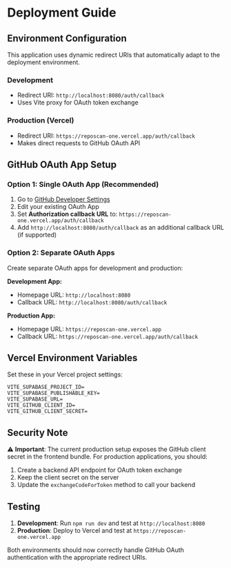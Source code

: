# Deployment Guide

## Environment Configuration

This application uses dynamic redirect URIs that automatically adapt to the deployment environment.

### Development
- Redirect URI: `http://localhost:8080/auth/callback`
- Uses Vite proxy for OAuth token exchange

### Production (Vercel)
- Redirect URI: `https://reposcan-one.vercel.app/auth/callback`
- Makes direct requests to GitHub OAuth API

## GitHub OAuth App Setup

### Option 1: Single OAuth App (Recommended)
1. Go to [GitHub Developer Settings](https://github.com/settings/developers)
2. Edit your existing OAuth App
3. Set **Authorization callback URL** to: `https://reposcan-one.vercel.app/auth/callback`
4. Add `http://localhost:8080/auth/callback` as an additional callback URL (if supported)

### Option 2: Separate OAuth Apps
Create separate OAuth apps for development and production:

**Development App:**
- Homepage URL: `http://localhost:8080`
- Callback URL: `http://localhost:8080/auth/callback`

**Production App:**
- Homepage URL: `https://reposcan-one.vercel.app`
- Callback URL: `https://reposcan-one.vercel.app/auth/callback`

## Vercel Environment Variables

Set these in your Vercel project settings:

```env
VITE_SUPABASE_PROJECT_ID=
VITE_SUPABASE_PUBLISHABLE_KEY=
VITE_SUPABASE_URL=
VITE_GITHUB_CLIENT_ID=
VITE_GITHUB_CLIENT_SECRET=
```

## Security Note

⚠️ **Important**: The current production setup exposes the GitHub client secret in the frontend bundle. For production applications, you should:

1. Create a backend API endpoint for OAuth token exchange
2. Keep the client secret on the server
3. Update the `exchangeCodeForToken` method to call your backend

## Testing

1. **Development**: Run `npm run dev` and test at `http://localhost:8080`
2. **Production**: Deploy to Vercel and test at `https://reposcan-one.vercel.app`

Both environments should now correctly handle GitHub OAuth authentication with the appropriate redirect URIs.